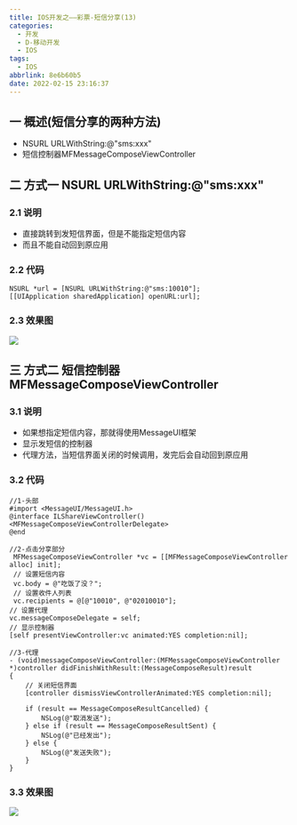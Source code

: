 ```yaml
---
title: IOS开发之——彩票-短信分享(13)
categories:
  - 开发
  - D-移动开发
  - IOS
tags:
  - IOS
abbrlink: 8e6b60b5
date: 2022-02-15 23:16:37
---
```

## 一 概述(短信分享的两种方法)

* NSURL URLWithString:@"sms:xxx"
* 短信控制器MFMessageComposeViewController

<!--more-->

## 二 方式一 NSURL URLWithString:@"sms:xxx"

### 2.1 说明

* 直接跳转到发短信界面，但是不能指定短信内容
* 而且不能自动回到原应用

### 2.2 代码

```
NSURL *url = [NSURL URLWithString:@"sms:10010"];
[[UIApplication sharedApplication] openURL:url];
```

### 2.3 效果图

![][1]

## 三 方式二 短信控制器MFMessageComposeViewController

### 3.1 说明

* 如果想指定短信内容，那就得使用MessageUI框架
* 显示发短信的控制器
* 代理方法，当短信界面关闭的时候调用，发完后会自动回到原应用

### 3.2 代码

```
//1-头部
#import <MessageUI/MessageUI.h>
@interface ILShareViewController()<MFMessageComposeViewControllerDelegate>
@end

//2-点击分享部分
 MFMessageComposeViewController *vc = [[MFMessageComposeViewController alloc] init];
 // 设置短信内容
 vc.body = @"吃饭了没？";
 // 设置收件人列表
 vc.recipients = @[@"10010", @"02010010"];
// 设置代理
vc.messageComposeDelegate = self;
// 显示控制器
[self presentViewController:vc animated:YES completion:nil];

//3-代理
- (void)messageComposeViewController:(MFMessageComposeViewController *)controller didFinishWithResult:(MessageComposeResult)result
{
    // 关闭短信界面
    [controller dismissViewControllerAnimated:YES completion:nil];
    
    if (result == MessageComposeResultCancelled) {
        NSLog(@"取消发送");
    } else if (result == MessageComposeResultSent) {
        NSLog(@"已经发出");
    } else {
        NSLog(@"发送失败");
    }
}
```

### 3.3 效果图
![][2]


[1]:https://cdn.jsdelivr.net/gh/PGzxc/CDN/blog-ios/ios-caipiao-share-sms-way-1.png
[2]:https://cdn.jsdelivr.net/gh/PGzxc/CDN/blog-ios/ios-caipiao-share-sms-way-2.png